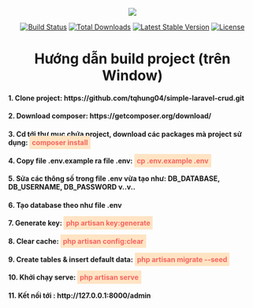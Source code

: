 <p align="center"><img src="https://laravel.com/assets/img/components/logo-laravel.svg"></p>

<p align="center">
<a href="https://travis-ci.org/laravel/framework"><img src="https://travis-ci.org/laravel/framework.svg" alt="Build Status"></a>
<a href="https://packagist.org/packages/laravel/framework"><img src="https://poser.pugx.org/laravel/framework/d/total.svg" alt="Total Downloads"></a>
<a href="https://packagist.org/packages/laravel/framework"><img src="https://poser.pugx.org/laravel/framework/v/stable.svg" alt="Latest Stable Version"></a>
<a href="https://packagist.org/packages/laravel/framework"><img src="https://poser.pugx.org/laravel/framework/license.svg" alt="License"></a>
</p>

<h1 align="center">Hướng dẫn build project (trên Window)</h1>

<h4>1. Clone project: https://github.com/tqhung04/simple-laravel-crud.git</h4>
<h4>2. Download composer: https://getcomposer.org/download/</h4>
<h4>3. Cd tới thư mục chứa project, download các packages mà project sử dụng: <b style="color: #f4645f; padding: 5px; background: bisque;">composer install</b></h4>
<h4>4. Copy file .env.example ra file .env: <b style="color: #f4645f; padding: 5px; background: bisque;"> cp .env.example .env</b></h4>
<h4>5. Sửa các thông số trong file .env vừa tạo như: DB_DATABASE, DB_USERNAME, DB_PASSWORD v..v..</h4>
<h4>6. Tạo database theo như file .env</h4>
<h4>7. Generate key: <b style="color: #f4645f; padding: 5px; background: bisque;"> php artisan key:generate</b></h4>
<h4>8. Clear cache: <b style="color: #f4645f; padding: 5px; background: bisque;"> php artisan config:clear</b></h4>
<h4>9. Create tables & insert default data: <b style="color: #f4645f; padding: 5px; background: bisque;"> php artisan migrate --seed</b></h4>
<h4>10. Khởi chạy serve: <b style="color: #f4645f; padding: 5px; background: bisque;">php artisan serve</b></h4>
<h4>11. Kết nối tới : http://127.0.0.1:8000/admin</h4>